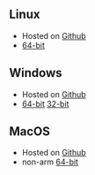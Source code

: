 ## Linux
- Hosted on [Github](https://github.com)
 - [64-bit](https://github.com/flameshot-org/flameshot/releases)

## Windows
- Hosted on [Github](https://github.com)
 - [64-bit](https://github.com/flameshot-org/flameshot/releases) [32-bit](https://github.com/flameshot-org/flameshot/releases)

## MacOS
- Hosted on [Github](https://github.com)
 - non-arm [64-bit](https://github.com/flameshot-org/flameshot/releases)
